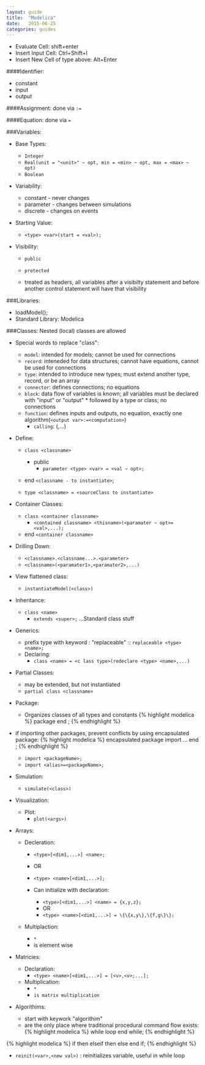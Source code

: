 ```yaml
---
layout: guide
title:  "Modelica"
date:   2015-06-25
categories: guides
---
```


* Evaluate Cell: shift+enter
* Insert Input Cell: Ctrl+Shift+I
* Insert New Cell of type above: Alt+Enter

####Identifier:
* constant
* input
* output

####Assignment: done via `:=`

####Equation: done via `=` 

###Variables:
* Base Types:
    * `Integer`
    * `Real(unit = "<unit>" ~ opt, min = <min> ~ opt, max = <max> ~ opt)`
    * `Boolean`

* Variability:
    * constant - never changes
    * parameter - changes between simulations
    * discrete - changes on events

* Starting Value:
    * `<type> <var>(start = <val>);`

* Visibility:
    * `public`
    * `protected`

    * treated as headers, all variables after a visibilty statement and before another control statement will have that visibility 


###Libraries:
* loadModel(<library>);
* Standard Library: Modelica

###Classes:
Nested (local) classes are allowed

* Special words to replace "class":
    * `model`: intended for models; cannot be used for connections
    * `record`: inteneded for data structures; cannot have equations, cannot be used for connections
    * `type`: intended to introduce new types; must extend another type, record, or be an array
    * `connector`: defines connections; no equations
    * `block`: data flow of variables is known; all variables must be declared with "input" or "output" * followed by a type or class; no connections
    * `function`: defines inputs and outputs, no equation, exactly one algorithm(`<output var>:=<computation>`)
        * `calling`: <function name>(<input1>,...)
* Define:
    * `class <classname>`
        * public
            * `parameter <type> <var> = <val ~ opt>;`
    * end `<classname - to instantiate>`;

    * `type <classname> = <sourceClass to instantiate>`

* Container Classes:
    * `class <container classname>`
        * `<contained classname> <thisname>(<paramater ~ opt>=<val>,...);`
    * end `<container classname>`

* Drilling Down:
    * `<classname>.<classname...>.<parameter>`
    * `<classname>(<paramater1>,<paramater2>,...)`

* View flattened class:
    * `instantiateModel(<class>)`

* Inheritance:
    * `class <name>`
        * `extends <super>;`
    ...Standard class stuff

* Generics:
    * prefix type with keyword : "replaceable" :: `replaceable <type> <name>;`
    * Declaring:
        * `class <name> = <c lass type>(redeclare <type> <name>,...)`

* Partial Classes:
    * may be extended, but not instantiated
    * `partial class <classname>`

* Package:
    * Organizes classes of all types and constants
{% highlight modelica %}
    package <name>
        <stuff>
    end <name>;
{% endhighlight %}
* if importing other packages, prevent conflicts by using encapsulated package:
{% highlight modelica %}
    encapsulated package <PackageName>
        import <import>
        ...
    end <PackageName>;
{% endhighlight %}

    * `import <packageName>;`
    * `import <alias>=<packageName>;`

* Simulation:
    * `simulate(<class>)`   

* Visualization:
    * Plot:
        * `plot(<args>)`

* Arrays:
    * Decleration:
        * `<type>[<dim1,...>] <name>;`
        * OR
        * `<type> <name>[<dim1,...>];`

        * Can initialize with declaration:
            * `<type>[<dim1,...>] <name> = {x,y,z};`
            * OR
            * `<type> <name>[<dim1,...>] = \{\{x,y\},\{f,g\}\};`

    * Multiplaction:
        * `*`
        * is element wise

* Matricies:
    * Declaration:
        * `<type> <name>[<dim1,...>] = [<v>,<v>;...];`
    * Multiplication:
        * `*`
        * `is matrix multiplication`

* Algorithims:
    * start with keywork "algorithim"
    * are the only place where traditional procedural command flow exists:
{% highlight modelica %}
        while <bool> loop
            <body>
        end while;
{% endhighlight %}

{% highlight modelica %}
        if <bool> then
            <body>
        elseif <bool> then
            <body>
        else
            <body>
        end if;
{% endhighlight %}

* `reinit(<var>,<new val>)` : reinitializes variable, useful in while loop

